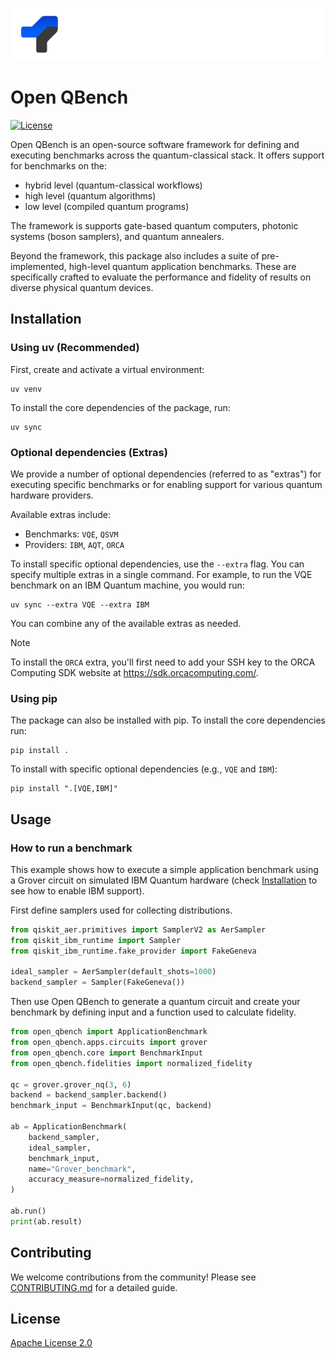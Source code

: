 <p align="center">
  <img src="./docs/_static/logo-dark.svg" />
</p>


# Open QBench
[![License](https://img.shields.io/github/license/PCSS-quantum/open-qbench)](https://github.com/PCSS-Quantum/open-qbench/blob/qbench_v2/LICENSE)


Open QBench is an open-source software framework for defining and executing benchmarks across the quantum-classical stack. It offers support for benchmarks on the:

- hybrid level (quantum-classical workflows)
- high level (quantum algorithms)
- low level (compiled quantum programs)

The framework is supports gate-based quantum computers, photonic systems (boson samplers), and quantum annealers.

Beyond the framework, this package also includes a suite of pre-implemented, high-level quantum application benchmarks. These are specifically crafted to evaluate the performance and fidelity of results on diverse physical quantum devices.

## Installation
### Using uv (Recommended)
First, create and activate a virtual environment:
```
uv venv
```
To install the core dependencies of the package, run:
```
uv sync
```
### Optional dependencies (Extras)
We provide a number of optional dependencies (referred to as "extras") for executing specific benchmarks or for enabling support for various quantum hardware providers.

Available extras include:

- Benchmarks: `VQE`, `QSVM`
- Providers: `IBM`, `AQT`, `ORCA`

To install specific optional dependencies, use the `--extra` flag. You can specify multiple extras in a single command. For example, to run the VQE benchmark on an IBM Quantum machine, you would run:
```
uv sync --extra VQE --extra IBM
```
You can combine any of the available extras as needed.

> [!NOTE]
> To install the `ORCA` extra, you'll first need to add your SSH key to the ORCA Computing SDK website at https://sdk.orcacomputing.com/.

### Using pip
The package can also be installed with pip.
To install the core dependencies run:
```
pip install .
```
To install with specific optional dependencies (e.g., `VQE` and `IBM`):
```
pip install ".[VQE,IBM]"
```

## Usage
### How to run a benchmark
This example shows how to execute a simple application benchmark using a Grover circuit on simulated IBM Quantum hardware (check [Installation](#installation) to see how to enable IBM support).

First define samplers used for collecting distributions.

```python
from qiskit_aer.primitives import SamplerV2 as AerSampler
from qiskit_ibm_runtime import Sampler
from qiskit_ibm_runtime.fake_provider import FakeGeneva

ideal_sampler = AerSampler(default_shots=1000)
backend_sampler = Sampler(FakeGeneva())
```

Then use Open QBench to generate a quantum circuit and create your benchmark by defining input and a function used to calculate fidelity.

```python
from open_qbench import ApplicationBenchmark
from open_qbench.apps.circuits import grover
from open_qbench.core import BenchmarkInput
from open_qbench.fidelities import normalized_fidelity

qc = grover.grover_nq(3, 6)
backend = backend_sampler.backend()
benchmark_input = BenchmarkInput(qc, backend)

ab = ApplicationBenchmark(
    backend_sampler,
    ideal_sampler,
    benchmark_input,
    name="Grover_benchmark",
    accuracy_measure=normalized_fidelity,
)

ab.run()
print(ab.result)

```

## Contributing
We welcome contributions from the community! Please see [CONTRIBUTING.md](./CONTRIBUTING.md) for a detailed guide.

## License
[Apache License 2.0](https://github.com/PCSS-Quantum/open-qbench/blob/qbench_v2/LICENSE)
